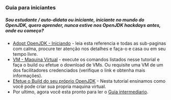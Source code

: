 ### Guia para iniciantes

##### Sou estudante / auto-didata ou iniciante, iniciante no mundo do OpenJDK, quero aprender, nunca estive nos OpenJDK hackdays antes, onde eu começo?

- [Adopt OpenJDK - Iniciando](../adopt-openjdk-getting-started/adopt_openjdk_-_getting_started.md) - leia esta referencia e todas as sub-paginas com calma, procure ter atenção nos detalhes e faça-o e casa ou em seu tempo livre.
- [VM - Maquina Virtual](../virtual-machines/virtual_machines.md) - execute os comandos listados nesse tutorial e faça o build ou efetue o download de VMs. Ou requisite uma VM de um dos facilitadores credenciados (verifique o link e obtenha mais informações).
- [Efetue o Build do seu próprio OpenJDK](../binaries/build_your_own_openjdk.md) - Nesta tutorial ensinamos como você pode criar sua propria maquina virtual.
- Por ultimo, agora você esta pronto para ler o [Guia intermediario](../how-to-navigate/intermediate-level.md).
